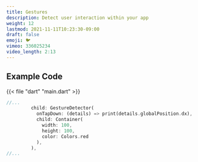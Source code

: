 ```yaml
---
title: Gestures
description: Detect user interaction within your app
weight: 12
lastmod: 2021-11-11T10:23:30-09:00
draft: false
emoji: 🐦
vimeo: 336025234
video_length: 2:13
---
```


## Example Code

{{< file "dart" "main.dart" >}}
```dart
//...
         child: GestureDetector(
           onTapDown: (details) => print(details.globalPosition.dx),
           child: Container(
             width: 100,
             height: 100,
             color: Colors.red
           ),
         ),
//...
```